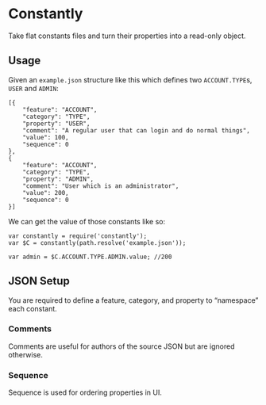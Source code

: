 # Constantly

Take flat constants files and turn their properties into a read-only object.

## Usage

Given an `example.json` structure like this which defines two `ACCOUNT.TYPE`s, `USER` and `ADMIN`:

    [{
        "feature": "ACCOUNT",
        "category": "TYPE",
        "property": "USER",
        "comment": "A regular user that can login and do normal things",
        "value": 100,
        "sequence": 0
    },
    {
        "feature": "ACCOUNT",
        "category": "TYPE",
        "property": "ADMIN",
        "comment": "User which is an administrator",
        "value": 200,
        "sequence": 0
    }]

We can get the value of those constants like so:

    var constantly = require('constantly');
    var $C = constantly(path.resolve('example.json'));

    var admin = $C.ACCOUNT.TYPE.ADMIN.value; //200


## JSON Setup

You are required to define a feature, category, and property to “namespace” each constant.

### Comments
Comments are useful for authors of the source JSON but are ignored otherwise.

### Sequence
Sequence is used for ordering properties in UI.
